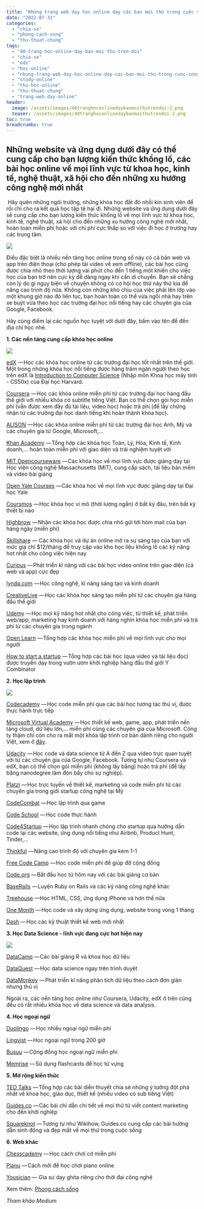 ```yaml
---
title: "Những trang web dạy học online dạy các bạn mọi thứ trong cuộc sống"
date: "2022-07-31"
categories: 
  - "chia-se"
  - "phong-cach-song"
  - "thu-thuat-chung"
tags: 
  - "40-trang-hoc-online-day-ban-moi-thu-tren-doi"
  - "chia-se"
  - "edx"
  - "hoc-online"
  - "nhung-trang-web-day-hoc-online-day-cac-ban-moi-thu-trong-cuoc-song"
  - "study-online"
  - "thu-hoc-online"
  - "thu-thuat-chung"
  - "trang-web-day-online"
header:
  image: /assets/images/40tranghoconlinedaybanmoithutrendoi-2.png
  teaser: /assets/images/40tranghoconlinedaybanmoithutrendoi-2.png
toc: true
breadcrumbs: true
---
```


## Những website và ứng dụng dưới đây có thể cung cấp cho bạn lượng kiến thức khổng lồ, các bài học online về mọi lĩnh vực từ khoa học, kinh tế, nghệ thuật, xã hội cho đến những xu hướng công nghệ mới nhất

 Hãy quên những ngôi trường, những khóa học đắt đỏ nhồi kín sinh viên để rồi chỉ cho ra kết quả học tập tệ hại đi. Những website và ứng dụng dưới đây sẽ cung cấp cho bạn lượng kiến thức khổng lồ về mọi lĩnh vực từ khoa học, kinh tế, nghệ thuật, xã hội cho đến những xu hướng công nghệ mới nhất, hoàn toàn miễn phí hoặc với chi phí cực thấp so với việc đi học ở trường hay các trung tâm.

![](/assets/images/40tranghoconlinedaybanmoithutrendoi.jpg)

Điều đặc biệt là nhiều nền tảng học online trong số này có cả bản web và app trên điện thoại (cho phép tải video về xem offline), các bài học cũng được chia nhỏ theo thời lượng vài phút cho đến 1 tiếng một khiến cho việc học của bạn trở nên cực kỳ dễ dàng ngay khi cần di chuyển. Bạn sẽ chẳng còn lý do gì ngụy biện về chuyện không có cơ hội học thứ này thứ kia để nâng cao trình độ nữa. Không còn những khó chịu của việc phải lên lớp vào một khung giờ nào đó liên tục, bạn hoàn toàn có thể vừa ngồi nhà hay trên xe buýt vừa theo học các trường đại học nổi tiếng hay các chuyên gia của Google, Facebook.

Hãy cùng điểm lại các nguồn học tuyệt vời dưới đây, bấm vào tên để đến địa chỉ học nhé.

**1\. Các nền tảng cung cấp khóa học online**

![](/assets/images/40tranghoconlinedaybanmoithutrendoi.png)

[edX](https://www.edx.org/) — Học các khóa học online từ các trường đại học tốt nhất trên thế giới. Một trong những khóa học nổi tiếng được hàng trăm ngàn người theo học trên edX là [Introduction to Computer Science](https://www.edx.org/course/introduction-computer-science-harvardx-cs50x) (Nhập môn Khoa học máy tính - CS50x) của Đại học Harvard.

[Coursera](https://www.coursera.org/) — Học các khóa online miễn phí từ các trường đại học hàng đầu thế giới với nhiều khóa có subtitle tiếng Việt. Bạn có thể chọn gói học miễn phí (vẫn được xem đầy đủ tài liệu, video học) hoặc trả phí (để lấy chứng nhận từ các trường đại học danh tiếng khi hoàn thành khóa học).

[ALISON](https://alison.com/) — Học các khóa online miễn phí từ các trường đại học Anh, Mỹ và các chuyên gia từ Google, Microsoft,...

[Khan Academy](https://www.khanacademy.org/) — Tổng hợp các khóa học Toán, Lý, Hóa, Kinh tế, Kinh doanh,... hoàn toàn miễn phí với giao diện và trải nghiệm tuyệt vời

[MIT Opencourseware](http://ocw.mit.edu/index.htm) — Các khóa học về mọi lĩnh vực được giảng dạy tại Học viện công nghệ Massachusetts (MIT), cung cấp sách, tài liệu bản mềm và video bài giảng

[Open Yale Courses](http://oyc.yale.edu/) — Các khóa học về mọi lĩnh vực được giảng dạy tại Đại học Yale

[Coursmos](https://coursmos.com/) — Học khóa học vi mô (thời lượng ngắn) ở bất kỳ đâu, trên bất kỳ thiết bị nào

[Highbrow](https://coursmos.com/) — Nhận các khóa học được chia nhỏ gửi tới hòm mail của bạn hàng ngày (miễn phí)

[Skillshare](http://www.skillshare.com/) — Các khóa học và dự án online mở ra sự sáng tạo của bạn với mức giá chỉ $12/tháng để truy cập vào kho học liệu khổng lồ các kỹ năng hot nhất cho công việc hiện nay

[Curious](https://curious.com/) — Phát triển kĩ năng với các bài học video online trên giao diện (cả web và app) cực đẹp

[lynda.com](http://www.lynda.com/) — Học công nghệ, kĩ năng sáng tạo và kinh doanh

[CreativeLive](https://www.creativelive.com/) — Học các khóa học sáng tạo miễn phí từ các chuyên gia hàng đầu thế giới

[Udemy](https://www.udemy.com/) — Học mọi kỹ năng hot nhất cho công việc, từ thiết kế, phát triển web/app, marketing hay kinh doanh với hàng nghìn khóa học miễn phí và trả phí từ các chuyên gia trong ngành

[Open Learn](http://www.open.edu/openlearn/) — Tổng hợp các khóa học miễn phí về mọi lĩnh vực cho mọi người

[How to start a startup](http://startupclass.samaltman.com/) — Tổng hợp các bài học (qua video và tài liệu đọc) được truyền dạy trong vườn ươm khởi nghiệp hàng đầu thế giới Y Combinator

**2\. Học lập trình**

![](/assets/images/40tranghoconlinedaybanmoithutrendoi-1.png)

[Codecademy](http://www.codecademy.com/) — Học code miễn phí qua các bài học tương tác thú vị, được thực hành trực tiếp

[Microsoft Virtual Academy](https://mva.microsoft.com/) — Học thiết kế web, game, app, phát triển nền tảng cloud, dữ liệu lớn,... miễn phí cùng các chuyên gia của Microsoft. Công ty thậm chí còn cho ra mắt một khóa lập trình cơ bản dành riêng cho người Việt, xem ở [đây](https://mva.microsoft.com/vi/training-courses/h-c-l-p-tr-nh-8865?l=tl9ENDvIB_3204984382).

[Udacity](https://www.udacity.com/) — Học code và data science từ A đến Z qua video trực quan tuyệt vời từ các chuyên gia của Google, Facebook. Tương tự như Coursera và edX, bạn có thể chọn gói miễn phí (không lấy bằng) hoặc trả phí (để lấy bằng nanodegree làm đòn bẩy cho sự nghiệp).

[Platzi](https://courses.platzi.com/) — Học trực tuyến về thiết kế, marketing và code miễn phí từ các chuyên gia trong giới startup công nghệ tại Mỹ

[CodeCombat](https://codecombat.com/) — Học lập trình qua game

[Code School](https://www.codeschool.com/) — Học code thực hành

[Code4Startup](https://code4startup.com/) — Học lập trình nhanh chóng cho startup qua hướng dẫn code lại các website, ứng dụng nổi tiếng như Airbnb, Product Hunt, Tinder,...

[Thinkful](https://www.thinkful.com/) — Nâng cao trình độ với chuyên gia kèm 1-1

[Free Code Camp](http://www.freecodecamp.com/) — Học code miễn phí để giúp đỡ cộng đồng

[Code.org](https://code.org/) — Bắt đầu học từ hôm nay với các bài giảng cơ bản

[BaseRails](https://www.baserails.com/) — Luyện Ruby on Rails và các kỹ năng công nghệ khác

[Treehouse](https://teamtreehouse.com/) —Học HTML, CSS, ứng dụng iPhone và hơn thế nữa

[One Month](https://onemonth.com/) — Học code và xây dựng ứng dụng, website trong vòng 1 tháng

[Dash](https://dash.generalassemb.ly/) — Học các kỹ thuật thiết kế web mới nhất

**3\. Học Data Science - lĩnh vực đang cực hot hiện nay**

![](/assets/images/40tranghoconlinedaybanmoithutrendoi-2.png)

[DataCamp](https://www.datacamp.com/) — Các bài giảng R và khoa học dữ liệu

[DataQuest](https://dataquest.io/) — Học data science ngay trên trình duyệt

[DataMonkey](http://datamonkey.pro/) — Phát triển kĩ năng phân tích dữ liệu theo cách đơn giản nhưng thú vị

Ngoài ra, các nền tảng học online như Coursera, Udacity, edX ở trên cũng đều có rất nhiều khóa học về data science và data analysis.

**4\. Học ngoại ngữ**

[Duolingo](https://www.duolingo.com/) — Học nhiều ngoại ngữ miễn phí

[Lingvist](https://www.lingvist.io/) — Học ngoại ngữ trong 200 giờ

[Busuu](https://www.busuu.com/) — Cộng đồng học ngoại ngữ miễn phí

[Memrise](http://www.memrise.com/) — Sử dụng flashcards để học từ vựng

**5\. Mở rộng kiến thức**

[TED Talks](http://www.ted.com/) — Tổng hợp các bài diễn thuyết chia sẻ những ý tưởng đột phá nhất về khoa học, giáo dục, thiết kế (nhiều video có sub tiếng Việt)

[Guides.co](http://guides.co/) — Các bài chỉ dẫn chi tiết về mọi thứ từ viết content marketing cho đến khởi nghiệp

[Squareknot](https://squareknot.com/) — Tương tự như Wikihow, Guides.co cung cấp các bài hướng dẫn sinh động và đẹp mắt về mọi thứ trong cuộc sống

**6\. Web khác**

[Chesscademy](http://www.chesscademy.com/) — Học cách chơi cờ miễn phí

[Pianu](https://pianu.com/) — Cách mới để học chơi piano online

[Yousician](http://get.yousician.com/) — Gia sư dạy ghita riêng cho thời đại công nghệ

Xem thêm: [Phong cách sống](https://sofsog.com/phong-cach-song)

_Tham khảo Medium_
